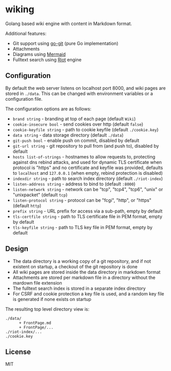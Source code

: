 # wiking

Golang based wiki engine with content in Markdown format.

Additional features:

 - Git support using [go-git](https://github.com/go-git/go-git) (pure Go implementation)
 - Attachments
 - Diagrams using [Mermaid](https://mermaid-js.github.io/mermaid/)
 - Fulltext search using [Riot](https://github.com/go-ego/riot) engine

## Configuration

By default the web server listens on localhost port 8000, and wiki pages are stored in `./data`.
This can be changed with environment variables or a configuration file.

The configuration options are as follows:

 * `brand string` - branding at top of each page (default `Wiki`)
 * `cookie-insecure bool` - send cookies over http (default `false`)
 * `cookie-keyfile string` - path to cookie keyfile (default `./cookie.key`)
 * `data string` - data storage directory (default `./data`)
 * `git-push bool` - enable push on commit, disabled by default
 * `git-url string` - git repository to pull from (and push to), disabled by default
 * `hosts list-of-strings` - hostnames to allow requests to, protecting against dns rebind attacks, and used for dynamic TLS certificate when protocol is "https" and no certificate and keyfile was provided, defaults to `localhost` and `127.0.0.1` (when empty, rebind protection is disabled)
 * `indexdir string` - path to search index directory (default `./riot-index`)
 * `listen-address string` - address to bind to (default `:8000`)
 * `listen-network string` - network can be "tcp", "tcp4", "tcp6", "unix" or "unixpacket" (default `tcp`)
 * `listen-protocol string` - protocol can be "fcgi", "http", or "https" (default `http`)
 * `prefix string` - URL prefix for access via a sub-path, empty by default
 * `tls-certfile string` - path to TLS certificate file in PEM format, empty by default
 * `tls-keyfile string` - path to TLS key file in PEM format, empty by default

## Design

 - The data directory is a working copy of a git repository, and if not existent on startup, a checkout of the git repository is done
 - All wiki pages are stored inside the data directory in markdown format
 - Attachments are stored per markdown file in a directory without the mardown file extension
 - The fulltext search index is stored in a separate index directory
 - For CSRF and cookie protection a key file is used, and a random key file is generated if none exists on startup

The resulting top level directory view is:
```
./data/
      + FrontPage.md
      + FrontPage/...
./riot-index/...
./cookie.key
```

## License

MIT
